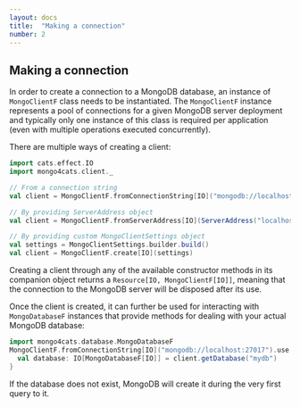 ```yaml
---
layout: docs
title:  "Making a connection"
number: 2
---
```


## Making a connection

In order to create a connection to a MongoDB database, an instance of `MongoClientF` class needs to be instantiated. 
The `MongoClientF` instance represents a pool of connections for a given MongoDB server deployment and typically
only one instance of this class is required per application (even with multiple operations executed concurrently).

There are multiple ways of creating a client:

```scala
import cats.effect.IO
import mongo4cats.client._

// From a connection string
val client = MongoClientF.fromConnectionString[IO]("mongodb://localhost:27017")

// By providing ServerAddress object
val client = MongoClientF.fromServerAddress[IO](ServerAddress("localhost", 27017))

// By providing custom MongoClientSettings object
val settings = MongoClientSettings.builder.build()
val client = MongoClientF.create[IO](settings)
```

Creating a client through any of the available constructor methods in its companion object returns a `Resource[IO, MongoClientF[IO]]`, meaning that the connection to the MongoDB server will be disposed after its use.

Once the client is created, it can further be used for interacting with `MongoDatabaseF` instances that provide methods for dealing with your actual MongoDB database:

```scala
import mongo4cats.database.MongoDatabaseF
MongoClientF.fromConnectionString[IO]("mongodb://localhost:27017").use { client =>
  val database: IO[MongoDatabaseF[IO]] = client.getDatabase("mydb")
}
```

If the database does not exist, MongoDB will create it during the very first query to it.